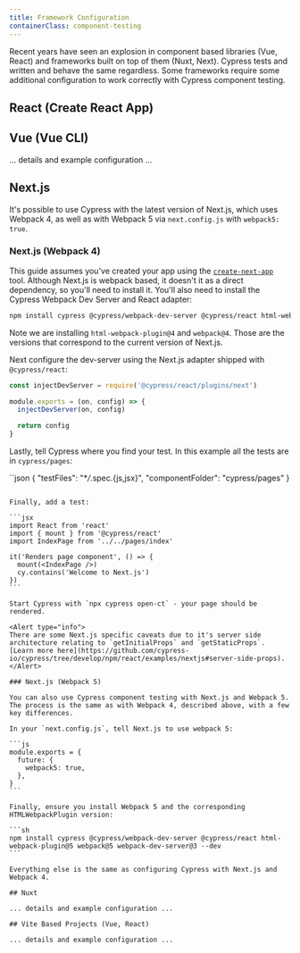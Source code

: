 ```yaml
---
title: Framework Configuration
containerClass: component-testing
---
```


Recent years have seen an explosion in component based libraries (Vue, React) and frameworks built on top of them (Nuxt, Next). Cypress tests and written and behave the same regardless. Some frameworks require some additional configuration to work correctly with Cypress component testing.

## React (Create React App)

## Vue (Vue CLI)

... details and example configuration ...

## Next.js

It's possible to use Cypress with the latest version of Next.js, which uses Webpack 4, as well as with Webpack 5 via `next.config.js` with `webpack5: true`.

### Next.js (Webpack 4)

This guide assumes you've created your app using the [`create-next-app`](https://nextjs.org/docs/api-reference/create-next-app) tool. Although Next.js is webpack based, it doesn't it as a direct dependency, so you'll need to install it. You'll also need to install the Cypress Webpack Dev Server and React adapter:

```sh
npm install cypress @cypress/webpack-dev-server @cypress/react html-webpack-plugin@4 webpack@4 webpack-dev-server@3 --dev
```

Note we are installing `html-webpack-plugin@4` and `webpack@4`. Those are the versions that correspond to the current version of Next.js.

Next configure the dev-server using the Next.js adapter shipped with `@cypress/react`:

```js
const injectDevServer = require('@cypress/react/plugins/next')

module.exports = (on, config) => {
  injectDevServer(on, config)

  return config
}
```

Lastly, tell Cypress where you find your test. In this example all the tests are in `cypress/pages`:

``json
{
"testFiles": "\*_/_.spec.{js,jsx}",
"componentFolder": "cypress/pages"
}

````

Finally, add a test:

```jsx
import React from 'react'
import { mount } from '@cypress/react'
import IndexPage from '../../pages/index'

it('Renders page component', () => {
  mount(<IndexPage />)
  cy.contains('Welcome to Next.js')
})
```

Start Cypress with `npx cypress open-ct` - your page should be rendered.

<Alert type="info">
There are some Next.js specific caveats due to it's server side architecture relating to `getInitialProps` and `getStaticProps`. [Learn more here](https://github.com/cypress-io/cypress/tree/develop/npm/react/examples/nextjs#server-side-props).
</Alert>

### Next.js (Webpack 5)

You can also use Cypress component testing with Next.js and Webpack 5. The process is the same as with Webpack 4, described above, with a few key differences.

In your `next.config.js`, tell Next.js to use webpack 5:

```js
module.exports = {
  future: {
    webpack5: true,
  },
}
```

Finally, ensure you install Webpack 5 and the corresponding HTMLWebpackPlugin version:

```sh
npm install cypress @cypress/webpack-dev-server @cypress/react html-webpack-plugin@5 webpack@5 webpack-dev-server@3 --dev
```

Everything else is the same as configuring Cypress with Next.js and Webpack 4.

## Nuxt

... details and example configuration ...

## Vite Based Projects (Vue, React)

... details and example configuration ...
````
